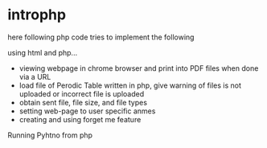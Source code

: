 # introphp

here following php code tries to implement the following 

using html and php... 

* viewing webpage in chrome browser and print into PDF files when done via a URL 
* load file of Perodic Table written in php, give warning of files is not uploaded or incorrect file is uploaded 
* obtain sent file, file size, and file types 
* setting web-page to user specific anmes 
* creating and using forget me feature

Running Pyhtno from php
